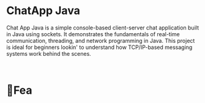 <h1>ChatApp Java</h1>
<p>
  Chat App Java is a simple console-based client-server chat application built in Java using sockets. It demonstrates the fundamentals of real-time communication, threading, and network programming in Java. This project is ideal for beginners lookin' to understand how TCP/IP-based messaging systems work behind the scenes.
</p> <br>
<h1>🧠Fea</h1>
